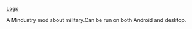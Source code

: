 [Logo](github-pictures/show.png)

A Mindustry mod about military.Can be run on both Android and desktop.
